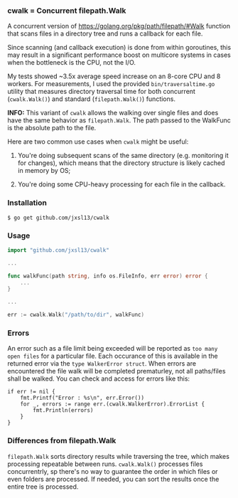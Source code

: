 ### cwalk = Concurrent filepath.Walk

A concurrent version of https://golang.org/pkg/path/filepath/#Walk function
that scans files in a directory tree and runs a callback for each file.

Since scanning (and callback execution) is done from within goroutines,
this may result in a significant performance boost on multicore systems
in cases when the bottleneck is the CPU, not the I/O.

My tests showed ~3.5x average speed increase on an 8-core CPU and 8 workers.
For measurements, I used the provided `bin/traversaltime.go` utility that measures
directory traversal time for both concurrent (`cwalk.Walk()`) and standard
(`filepath.Walk()`) functions.

**INFO:** This variant of `cwalk` allows the walking over single files and does have the same behavior as `filepath.Walk`.
The path passed to the WalkFunc is the absolute path to the file.

Here are two common use cases when `cwalk` might be useful:

  1. You're doing subsequent scans of the same directory
     (e.g. monitoring it for changes), which means that the directory structure
     is likely cached in memory by OS;

  2. You're doing some CPU-heavy processing for each file in the callback.

### Installation

```shell
$ go get github.com/jxsl13/cwalk
```

### Usage

```go
import "github.com/jxsl13/cwalk"

...

func walkFunc(path string, info os.FileInfo, err error) error {
    ...
}

...

err := cwalk.Walk("/path/to/dir", walkFunc)
```

### Errors
An error such as a file limit being exceeded will be reported as `too many open files` for a particular file.  Each occurance of this is available in the returned error via the `type WalkerError struct`.  When errors are encountered the file walk will be completed prematurley, not all paths/files shall be walked.  You can check and access for errors like this:

```
if err != nil {
	fmt.Printf("Error : %s\n", err.Error())
	for _, errors := range err.(cwalk.WalkerError).ErrorList {
		fmt.Println(errors)
	}
}
```

### Differences from filepath.Walk

`filepath.Walk` sorts directory results while traversing the tree, which makes processing repeatable between runs. `cwalk.Walk()` processes files concurrentrly, sp there's no way to guarantee the order in which files or even folders are processed. If needed, you can sort the results once the entire tree is processed.
